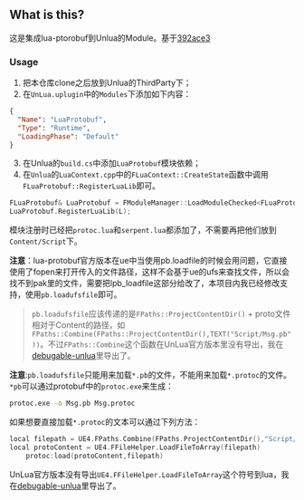 ## What is this?

这是集成lua-ptorobuf到Unlua的Module。基于[392ace3](https://github.com/starwing/lua-protobuf/commit/392ace3abd4a46e5c386e52d2d16c9aade52e46d)

### Usage

1. 把本仓库clone之后放到Unlua的ThirdParty下；
2. 在`UnLua.uplugin`中的`Modules`下添加如下内容：

```json
{
  "Name": "LuaProtobuf",
  "Type": "Runtime",
  "LoadingPhase": "Default"
}
```

3. 在Unlua的`build.cs`中添加`LuaProtobuf`模块依赖；
4. 在`Unlua`的`LuaContext.cpp`中的`FLuaContext::CreateState`函数中调用`FLuaProtobuf::RegisterLuaLib`即可。

```cpp
FLuaProtobuf& LuaProtobuf = FModuleManager::LoadModuleChecked<FLuaProtobuf>(TEXT("LuaProtobuf"));
LuaProtobuf.RegisterLuaLib(L);
```

模块注册时已经把`protoc.lua`和`serpent.lua`都添加了，不需要再把他们放到`Content/Script`下。

**注意**：lua-protobuf官方版本在ue中当使用pb.loadfile的时候会用问题，它直接使用了fopen来打开传入的文件路径，这样不会基于ue的ufs来查找文件，所以会找不到pak里的文件，需要把lpb_loadfile这部分给改了，本项目内我已经修改支持，使用`pb.loadufsfile`即可。

>`pb.loadufsfile`应该传递的是`FPaths::ProjectContentDir()` + proto文件相对于Content的路径，如`FPaths::Combine(FPaths::ProjectContentDir(),TEXT("Script/Msg.pb"))`。不过`FPaths::Combine`这个函数在UnLua官方版本里没有导出，我在[debugable-unlua](https://github.com/hxhb/debugable-unlua)里导出了。

**注意**:`pb.loadufsfile`只能用来加载`*.pb`的文件，不能用来加载`*.protoc`的文件。
`*pb`可以通过protobuf中的`protoc.exe`来生成：

```bash
protoc.exe -o Msg.pb Msg.protoc
```
如果想要直接加载`*.protoc`的文本可以通过下列方法：

```cpp
local filepath = UE4.FPaths.Combine(FPaths.ProjectContentDir(),"Script/TestMsg.proto")
local protoContent = UE4.FFileHelper.LoadFileToArray(filepath)
	protoc:load(protoContent,filepath)
```
UnLua官方版本没有导出`UE4.FFileHelper.LoadFileToArray`这个符号到lua，我在[debugable-unlua](https://github.com/hxhb/debugable-unlua)里导出了。
